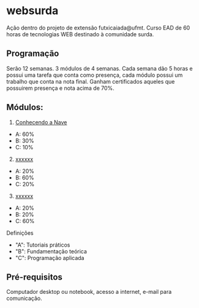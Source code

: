 # websurda

Ação dentro do projeto de extensão futxicaiada@ufmt. Curso EAD de 60 horas de
tecnologias WEB destinado à comunidade surda.

## Programação
Serão 12 semanas. 3 módulos de 4 semanas. Cada semana dão 5 horas e possui uma
tarefa que conta como presença, cada módulo possui um trabalho que conta na nota
final. Ganham certificados aqueles que possuirem presença e nota acima de 70%.

## Módulos:
1. [Conhecendo a Nave](modulo1.md)
  * A: 60%
  * B: 30%
  * C: 10%
2. [xxxxxx](modulo2.md)
  * A: 20%
  * B: 60%
  * C: 20%
3. [xxxxxx](modulo3.md)
  * A: 20%
  * B: 20%
  * C: 60%

Definições
* "A": Tutoriais práticos
* "B": Fundamentação teórica
* "C": Programação aplicada

## Pré-requisitos
Computador desktop ou notebook, acesso a internet, e-mail para comunicação.
